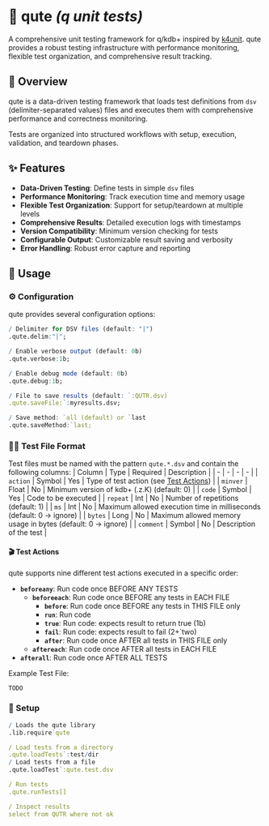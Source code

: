 # 🧸 qute _(q unit tests)_
A comprehensive unit testing framework for q/kdb+ inspired by [k4unit](https://github.com/simongarland/k4unit).
qute provides a robust testing infrastructure with performance monitoring, flexible test organization, and comprehensive result tracking.

## 📝 Overview
qute is a data-driven testing framework that loads test definitions from `dsv` (delimiter-separated values) files and
executes them with comprehensive performance and correctness monitoring.

Tests are organized into structured workflows with setup, execution, validation, and teardown phases.

## ✨ Features
- **Data-Driven Testing**: Define tests in simple `dsv` files
- **Performance Monitoring**: Track execution time and memory usage
- **Flexible Test Organization**: Support for setup/teardown at multiple levels
- **Comprehensive Results**: Detailed execution logs with timestamps
- **Version Compatibility**: Minimum version checking for tests
- **Configurable Output**: Customizable result saving and verbosity
- **Error Handling**: Robust error capture and reporting

## 🚀 Usage
### ⚙️ Configuration
qute provides several configuration options:
```q
/ Delimiter for DSV files (default: "|")
.qute.delim:"|";

/ Enable verbose output (default: 0b)
.qute.verbose:1b;

/ Enable debug mode (default: 0b)
.qute.debug:1b;

/ File to save results (default: `:QUTR.dsv)
.qute.saveFile:`:myresults.dsv;

/ Save method: `all (default) or `last
.qute.saveMethod:`last;
```

### ✍🏻 Test File Format
Test files must be named with the pattern `qute.*.dsv` and contain the following columns:
| Column    | Type   | Required | Description                                                           |
| -         | -      | -        | -                                                                     |
| `action`  | Symbol | Yes      | Type of test action (see [Test Actions](#-test-actions))              |
| `minver`  | Float  | No       | Minimum version of kdb+ (.z.K) (default: 0)                           |
| `code`    | Symbol | Yes      | Code to be executed                                                   |
| `repeat`  | Int    | No       | Number of repetitions (default: 1)                                    |
| `ms`      | Int    | No       | Maximum allowed execution time in milliseconds (default: 0 -> ignore) |
| `bytes`   | Long   | No       | Maximum allowed memory usage in bytes (default: 0 -> ignore)          |
| `comment` | Symbol | No       | Description of the test                                               |

#### 🎬 Test Actions
qute supports nine different test actions executed in a specific order:
- **`beforeany`**: Run code once BEFORE ANY TESTS
  - **`beforeeach`**: Run code once BEFORE any tests in EACH FILE
    - **`before`**: Run code once BEFORE any tests in THIS FILE only
    - **`run`**: Run code
    - **`true`**: Run code: expects result to return true (1b)
    - **`fail`**: Run code: expects result to fail (2+`two)
    - **`after`**: Run code once AFTER all tests in THIS FILE only
  - **`aftereach`**: Run code once AFTER all tests in EACH FILE
- **`afterall`**: Run code once AFTER ALL TESTS

Example Test File:
```dsv
TODO
```
### 🔧 Setup
```q
/ Loads the qute library
.lib.require`qute

/ Load tests from a directory
.qute.loadTests`:test/dir
/ Load tests from a file
.qute.loadTest`:qute.test.dsv

/ Run tests
.qute.runTests[]

/ Inspect results
select from QUTR where not ok
```
